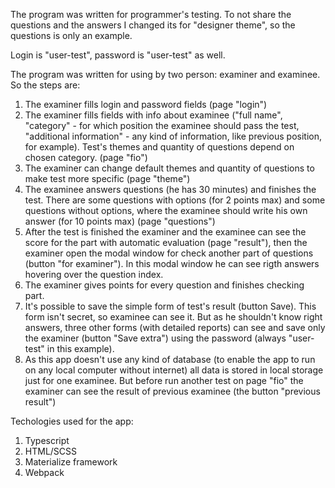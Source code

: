 The program was written for programmer's testing. To not share the questions and the answers I changed its for "designer theme", so the questions is only an example.

Login is "user-test", password is "user-test" as well.

The program was written for using by two person: examiner and examinee. So the steps are:
1. The examiner fills login and password fields (page "login")
2. The examiner fills fields with info about examinee ("full name", "category" - for which position the examinee should pass the test, "additional information" - any kind of information, like previous position, for example). Test's themes and quantity of questions depend on chosen category. (page "fio")
3. The examiner can change default themes and quantity of questions to make test more specific (page "theme")
4. The examinee answers questions (he has 30 minutes) and finishes the test. There are some questions with options (for 2 points max) and some questions without options, where the examinee should write his own answer (for 10 points max)  (page "questions")
5. After the test is finished the examiner and the examinee can see the score for the part with automatic evaluation (page "result"), then the examiner open the modal window for check another part of questions (button "for examiner"). In this modal window he can see rigth answers hovering over the question index.
6. The examiner gives points for every question and finishes checking part.
7. It's possible to save the simple form of test's result (button Save). This form isn't secret, so examinee can see it. But as he shouldn't know right answers, three other forms (with detailed reports) can see and save only the examiner (button "Save extra") using the password (always "user-test" in this example).
8. As this app doesn't use any kind of database (to enable the app to run on any local computer without internet) all data is stored in local storage just for one examinee. But before run another test on page "fio" the examiner can see the result of previous examinee (the button "previous result")

Techologies used for the app:
1. Typescript
2. HTML/SCSS
3. Materialize framework
4. Webpack
